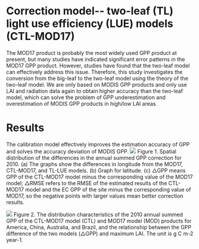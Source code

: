 Correction model-- two-leaf (TL) light use efficiency (LUE) models (CTL-MOD17)
=
The MOD17 product is probably the most widely used GPP product at present, but many studies have indicated significant error patterns in the MOD17 GPP product. However, studies have found that the two-leaf model can effectively address this issue. Therefore, this study investigates the conversion from the big-leaf to the two-leaf model using the theory of the two-leaf model. We are only based on MODIS GPP products and only use LAI and radiation data again to obtain higher accuracy than the two-leaf model, which can solve the problem of GPP underestimation and overestimation of MODIS GPP products in high/low LAI areas.

Results
=
The calibration model effectively improves the estimation accuracy of GPP and solves the accuracy deviation of MODIS GPP.
![ ](https://github.com/yongmingma/CTL-MOD17-model/upload/main/images/Figure1.jpg)
Figure 1. Spatial distribution of the differences in the annual summed GPP correction for 2010. (a) The graphs show the differences in longitude from the MOD17, CTL-MOD17, and TL-LUE models. (b) Graph for latitude. (c) △GPP means GPP of the CTL-MOD17 model minus the corresponding value of the MOD17 model; △RMSE refers to the RMSE of the estimated results of the CTL-MOD17 model and the EC GPP of the site minus the corresponding value of MOD17, so the negative points with larger values mean better correction results.

![ ](https://github.com/yongmingma/CTL-MOD17-model/upload/main/images/Figure2.jpg)
Figure 2. The distribution characteristics of the 2010 annual summed GPP of the CTL-MOD17 model (CTL) and MOD17 model (MOD) products for America, China, Australia, and Brazil, and the relationship between the GPP difference of the two models (△GPP) and maximum LAI. The unit is g C m-2 year-1.
